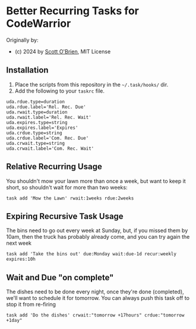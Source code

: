 # Better Recurring Tasks for CodeWarrior

Originally by:
- (c) 2024 by [Scott O'Brien](https://www.scottyob.com/), MIT License

## Installation

1. Place the scripts from this repository in the `~/.task/hooks/` dir.
1. Add the following to your `taskrc` file.

```
uda.rdue.type=duration
uda.rdue.label='Rel. Rec. Due'
uda.rwait.type=duration
uda.rwait.label='Rel. Rec. Wait'
uda.expires.type=string
uda.expires.label='Expires'
uda.crdue.type=string
uda.crdue.label='Com. Rec. Due'
uda.crwait.type=string
uda.crwait.label='Com. Rec. Wait'
```

## Relative Recurring Usage
You shouldn't mow your lawn more than once a week, but want to keep it short, so shouldn't wait for more than two weeks:
```
task add 'Mow the Lawn' rwait:1weeks rdue:2weeks
```

## Expiring Recursive Task Usage
The bins need to go out every week at Sunday, but, if you missed them by 10am, then the truck has probably already come, and you can try again the next week
```
task add 'Take the bins out' due:Monday wait:due-1d recur:weekly expires:10h
```

## Wait and Due "on complete"
The dishes need to be done every night, once they're done (completed), we'll want to schedule it for tomorrow.  You can always push this task off to stop it from re-firing
```
task add 'Do the dishes' crwait:"tomorrow +17hours" crdue:"tomorrow +1day"
```

